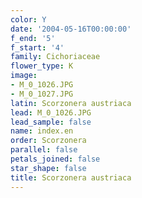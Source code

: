 ```yaml
---
color: Y
date: '2004-05-16T00:00:00'
f_end: '5'
f_start: '4'
family: Cichoriaceae
flower_type: K
image:
- M_0_1026.JPG
- M_0_1027.JPG
latin: Scorzonera austriaca
lead: M_0_1026.JPG
lead_sample: false
name: index.en
order: Scorzonera
parallel: false
petals_joined: false
star_shape: false
title: Scorzonera austriaca
---
```

